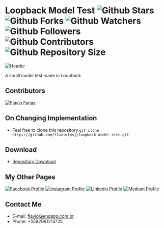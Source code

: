 # Loopback Model Test ![Github Stars](https://img.shields.io/github/stars/flaviofpsj/loopback-model-test.svg?label=Stars) ![Github Forks](https://img.shields.io/github/forks/flaviofpsj/loopback-model-test.svg?label=Forks) ![Github Watchers](https://img.shields.io/github/watchers/flaviofpsj/loopback-model-test.svg?label=Watchers) ![Github Followers](https://img.shields.io/github/followers/flaviofpsj.svg?label=Followers) ![Github Contributors](https://img.shields.io/github/contributors/flaviofpsj/loopback-model-test.svg?label=Contributors) ![Github Repository Size](https://img.shields.io/github/repo-size/flaviofpsj/loopback-model-test.svg?label=Size)

![Header](https://i.imgur.com/YNGibOO.png)

A small model test made in Loopback

## Contributors
<a href="https://github.com/flaviofpsj"><img src="https://i.imgur.com/TlK8zDB.png" title="Flávio Farias"></a>

## On Changing Implementation
+ Feel free to clone this repository `git clone https://github.com/flaviofpsj/loopback-model-test.git`

## Download
+ [Repository Download](https://github.com/flaviofpsj/loopback-model-test/archive/master.zip)

## My Other Pages
<a href="https://www.facebook.com/flaviofpsj"><img src="https://i.imgur.com/bHRTPvs.png" title="Facebook Profile"></a> <a href="https://www.instagram.com/flaviofpsj"><img src="https://i.imgur.com/VrYSoc0.png" title="Instagram Profile"></a> <a href="https://www.linkedin.com/in/flaviofpsj"><img src="https://i.imgur.com/ERL5FFt.png" title="Linkedin Profile"></a> <a href="https://www.medium.com/@flaviofpsj"><img src="https://i.imgur.com/UPR0HtK.png" title="Medium Profile"></a>

## Contact Me
+ E-mail: flavio@engapp.com.br
+ Phone: +5582991213725